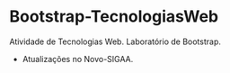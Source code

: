 # Bootstrap-TecnologiasWeb
Atividade de Tecnologias Web. Laboratório de Bootstrap.
- Atualizações no Novo-SIGAA.
